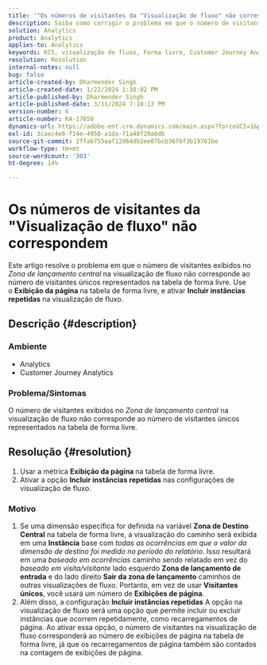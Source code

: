 ```yaml
---
title: '"Os números de visitantes da "Visualização de fluxo" não correspondem"'
description: Saiba como corrigir o problema em que o número de visitantes da "Visualização de fluxo" não corresponde ao número de visitantes na tabela de forma livre. Use o recurso de Exibição de página de métrica.
solution: Analytics
product: Analytics
applies-to: Analytics
keywords: KCS, visualização de fluxo, Forma livre, Customer Journey Analytics, correspondência, visitante
resolution: Resolution
internal-notes: null
bug: false
article-created-by: Dharmender Singh
article-created-date: 1/22/2024 1:38:02 PM
article-published-by: Dharmender Singh
article-published-date: 3/11/2024 7:10:13 PM
version-number: 6
article-number: KA-17650
dynamics-url: https://adobe-ent.crm.dynamics.com/main.aspx?forceUCI=1&pagetype=entityrecord&etn=knowledgearticle&id=60433671-2bb9-ee11-a569-6045bd006149
exl-id: 3caec4e6-f14e-4950-a1da-71a48f20a6db
source-git-commit: 2ffab755aaf12d64db2ee07bcb36f6f3b19761be
workflow-type: tm+mt
source-wordcount: '303'
ht-degree: 14%

---
```


# Os números de visitantes da &quot;Visualização de fluxo&quot; não correspondem


Este artigo resolve o problema em que o número de visitantes exibidos no *Zona de lançamento central* na visualização de fluxo não corresponde ao número de visitantes únicos representados na tabela de forma livre. Use o <b>Exibição da página </b>na tabela de forma livre, e ativar <b>Incluir instâncias repetidas</b> na visualização de fluxo.

## Descrição {#description}


### <b>Ambiente</b>

- Analytics
- Customer Journey Analytics




### <b>Problema/Sintomas</b>

O número de visitantes exibidos no *Zona de lançamento central* na visualização de fluxo não corresponde ao número de visitantes únicos representados na tabela de forma livre.


## Resolução {#resolution}


1. Usar a métrica <b>Exibição da página </b>na tabela de forma livre.
2. Ativar a opção <b>Incluir instâncias repetidas</b> nas configurações de visualização de fluxo.


### Motivo

1. Se uma dimensão específica for definida na variável <b>Zona de Destino Central</b> na tabela de forma livre, a visualização do caminho será exibida em uma <b>Instância</b> base com *todas as ocorrências em que o valor da dimensão de destino foi medido no período do relatório*. Isso resultará em uma *baseado em ocorrências* caminho sendo relatado em vez do *baseado em visita/visitante* lado esquerdo <b>Zona de lançamento de entrada</b> e do lado direito <b>Sair da zona de lançamento</b> caminhos de outras visualizações de fluxo. Portanto, em vez de usar <b>Visitantes únicos</b>, você usará um número de <b>Exibições de página</b>.
2. Além disso, a configuração <b>Incluir instâncias repetidas</b> A opção na visualização de fluxo será uma opção que permite incluir ou excluir instâncias que ocorrem repetidamente, como recarregamentos de página. Ao ativar essa opção, o número de visitantes na visualização de fluxo corresponderá ao número de exibições de página na tabela de forma livre, já que os recarregamentos de página também são contados na contagem de exibições de página.
